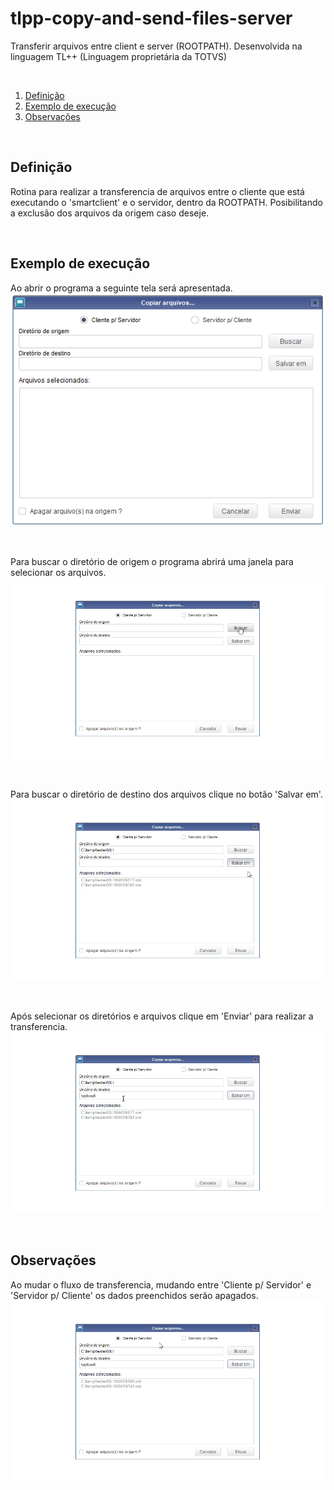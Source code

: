 # tlpp-copy-and-send-files-server

Transferir arquivos entre client e server (ROOTPATH). Desenvolvida na linguagem TL++ (Linguagem proprietária da TOTVS)

<br />

1. [Definição](#Definição)
1. [Exemplo de execução](#Exemplo-de-execução)
1. [Observações](#Observações)

<br />

## Definição

Rotina para realizar a transferencia de arquivos entre o cliente que está executando o 'smartclient' e o servidor, dentro da ROOTPATH. Posibilitando a exclusão dos arquivos da origem caso deseje.

<br />

## Exemplo de execução
Ao abrir o programa a seguinte tela será apresentada.
<br />
![](assets/tela_inicial.png)

<br />

Para buscar o diretório de origem o programa abrirá uma janela para selecionar os arquivos.
![](assets/buscar_origem_e_arquivos.gif)

<br />

Para buscar o diretório de destino dos arquivos clique no botão 'Salvar em'.
![](assets/buscar_destino.gif)

<br />

Após selecionar os diretórios e arquivos clique em 'Enviar' para realizar a transferencia.
![](assets/enviando_arquivos.gif)

<br />

## Observações
Ao mudar o fluxo de transferencia, mudando entre 'Cliente p/ Servidor' e 'Servidor p/ Cliente' os dados preenchidos serão apagados.
![](assets/mudar_fluxo_transferencia.gif)

